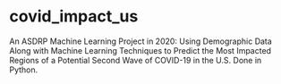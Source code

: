 # covid_impact_us
An ASDRP Machine Learning Project in 2020: Using Demographic Data Along with Machine Learning Techniques to Predict the Most Impacted Regions of a Potential Second Wave of COVID-19 in the U.S. Done in Python. 
